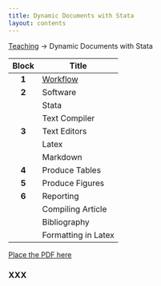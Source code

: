```yaml
---
title: Dynamic Documents with Stata
layout: contents
---
```

<a name="SectionMenu"></a>
[Teaching](../../../teaching) &rarr; Dynamic Documents with Stata

| Block         | Title  |
|:-------------:|--------------|
| **1**         | [Workflow](#DoFiles)   |
| **2**         | Software  |
|               | Stata  |
|               | Text Compiler  |
| **3**         | Text Editors   |
|               | Latex |
|               | Markdown  |
| **4**         | Produce Tables  |
| **5**         | Produce Figures |
| **6**         | Reporting   |
|               | Compiling Article  |
|               | Bibliography   |
|               | Formatting in Latex  |

[Place the PDF here](linktopdf)

<a name="XXXX"></a>
### XXX
